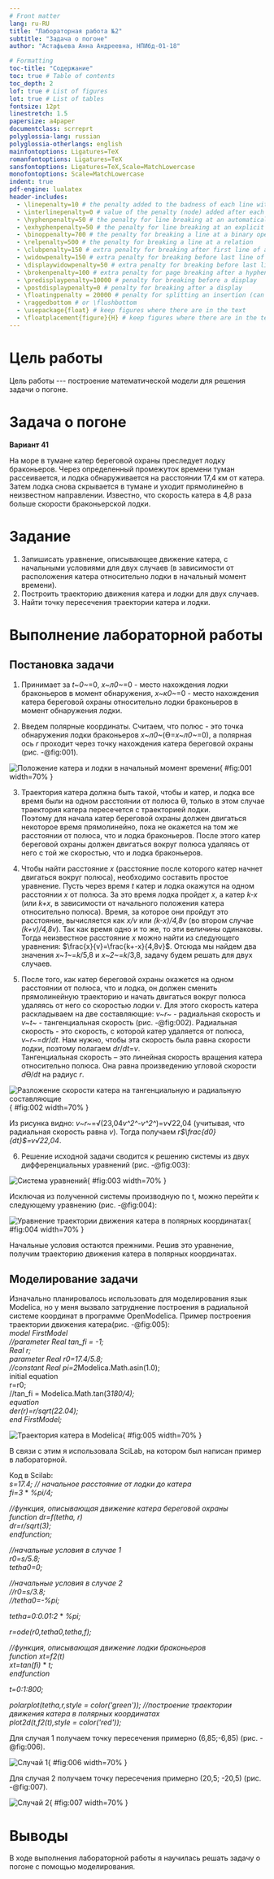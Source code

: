 ```yaml
---
# Front matter
lang: ru-RU
title: "Лабораторная работа №2"
subtitle: "Задача о погоне"
author: "Астафьева Анна Андреевна, НПИбд-01-18"

# Formatting
toc-title: "Содержание"
toc: true # Table of contents
toc_depth: 2
lof: true # List of figures
lot: true # List of tables
fontsize: 12pt
linestretch: 1.5
papersize: a4paper
documentclass: scrreprt
polyglossia-lang: russian
polyglossia-otherlangs: english
mainfontoptions: Ligatures=TeX
romanfontoptions: Ligatures=TeX
sansfontoptions: Ligatures=TeX,Scale=MatchLowercase
monofontoptions: Scale=MatchLowercase
indent: true
pdf-engine: lualatex
header-includes:
  - \linepenalty=10 # the penalty added to the badness of each line within a paragraph (no associated penalty node) Increasing the value makes tex try to have fewer lines in the paragraph.
  - \interlinepenalty=0 # value of the penalty (node) added after each line of a paragraph.
  - \hyphenpenalty=50 # the penalty for line breaking at an automatically inserted hyphen
  - \exhyphenpenalty=50 # the penalty for line breaking at an explicit hyphen
  - \binoppenalty=700 # the penalty for breaking a line at a binary operator
  - \relpenalty=500 # the penalty for breaking a line at a relation
  - \clubpenalty=150 # extra penalty for breaking after first line of a paragraph
  - \widowpenalty=150 # extra penalty for breaking before last line of a paragraph
  - \displaywidowpenalty=50 # extra penalty for breaking before last line before a display math
  - \brokenpenalty=100 # extra penalty for page breaking after a hyphenated line
  - \predisplaypenalty=10000 # penalty for breaking before a display
  - \postdisplaypenalty=0 # penalty for breaking after a display
  - \floatingpenalty = 20000 # penalty for splitting an insertion (can only be split footnote in standard LaTeX)
  - \raggedbottom # or \flushbottom
  - \usepackage{float} # keep figures where there are in the text
  - \floatplacement{figure}{H} # keep figures where there are in the text
---
```


# Цель работы

Цель работы --- построение математической модели для решения задачи о погоне.

# Задача о погоне

**Вариант 41**

На море в тумане катер береговой охраны преследует лодку браконьеров.
Через определенный промежуток времени туман рассеивается, и лодка
обнаруживается на расстоянии 17,4 км от катера. Затем лодка снова скрывается в
тумане и уходит прямолинейно в неизвестном направлении. Известно, что скорость
катера в 4,8 раза больше скорости браконьерской лодки.

# Задание

1. Запишисать уравнение, описывающее движение катера, с начальными
условиями для двух случаев (в зависимости от расположения катера
относительно лодки в начальный момент времени).
2. Построить траекторию движения катера и лодки для двух случаев.
3. Найти точку пересечения траектории катера и лодки.


# Выполнение лабораторной работы

## Постановка задачи
1. Принимает за *t~0~*=0, *x~л0~*=0 - место нахождения лодки браконьеров в момент обнаружения, *x~к0~*=0 - место нахождения катера береговой охраны относительно лодки браконьеров в момент обнаружения лодки.

2. Введем полярные координаты. Считаем, что полюс - это точка обнаружения лодки браконьеров *x~л0~*(&#1012;=*x~л0~*=0), а полярная ось *r* проходит через точку нахождения катера береговой охраны (рис. -@fig:001).    

![Положение катера и лодки в начальный момент времени](image/1.png){ #fig:001 width=70% }  

  
3. Траектория катера должна быть такой, чтобы и катер, и лодка все время были на одном расстоянии от полюса &#1012;, только в этом случае траектория катера пересечется с траекторией лодки.  
Поэтому для начала катер береговой охраны должен двигаться некоторое время прямолинейно, пока не окажется на том же расстоянии от полюса, что и лодка браконьеров. После этого катер береговой охраны должен двигаться 
вокруг полюса удаляясь от него с той же скоростью, что и лодка браконьеров.

4. Чтобы найти расстояние *x* (расстояние после которого катер начнет двигаться вокруг полюса), необходимо составить простое уравнение. Пусть через время *t* катер и лодка окажутся на одном расстоянии *x* от полюса. За это время лодка пройдет *x*, а катер *k-x* (или *k+x*, в зависимости от начального положения катера относительно полюса). Время, за которое они пройдут это расстояние, вычисляется как *x/v* или *(k-x)/4,8v* (во втором 
случае *(k+v)/4,8v*). Так как время одно и то же, то эти величины одинаковы.  
Тогда неизвестное расстояние *x* можно найти из следующего уравнения:
$\frac{x}{v}=\frac{k+-x}{4,8v}$. Отсюда мы найдем два значения *x~1~*=*k*/5,8 и *x~2~*=*k*/3,8, задачу будем решать для
двух случаев.

5. После того, как катер береговой охраны окажется на одном расстоянии от полюса, что и лодка, он должен сменить прямолинейную траекторию и начать двигаться вокруг полюса удаляясь от него со скоростью лодки *v*.
Для этого скорость катера раскладываем на две составляющие: *v~r~* - радиальная скорость и
*v~t~* - тангенциальная скорость (рис. -@fig:002). Радиальная скорость - это скорость, с которой катер удаляется от полюса, *v~r~*=*dr*/*dt*. Нам нужно, чтобы эта скорость была равна скорости лодки, поэтому полагаем
*dr*/*dt*=*v*.  
Тангенциальная скорость – это линейная скорость вращения катера относительно полюса. Она равна произведению угловой скорости *d*&#1012;/*dt* на радиус
*r*.

![Разложение скорости катера на тангенциальную и радиальную составляющие](image/2.png){ #fig:002 width=70% }  

  
Из рисунка видно: *v~r~*=&#8730;(23,04*v^2^*-*v^2^*)=*v*&#8730;22,04 (учитывая, что радиальная скорость равна *v*). Тогда получаем *r$\frac{d0}{dt}$=v&#8730;22,04*.


6.  Решение исходной задачи сводится к решению системы из двух дифференциальных уравнений (рис. -@fig:003):

![Система уравнений](image/3.png){ #fig:003 width=70% } 

Исключая из полученной системы производную по t, можно перейти к следующему уравнению (рис. -@fig:004):  

![Уравнение траектории движения катера в полярных координатах](image/4.png){ #fig:004 width=70% }  
 
Начальные условия остаются прежними. Решив это уравнение, получим траекторию движения катера в полярных координатах.


## Моделирование задачи

Изначально планировалось использовать для моделирования язык Modelica, но у меня вызвало затруднение построения в радиальной системе координат в программе OpenModelica. Пример построения траектории движения катера(рис. -@fig:005):  
*model FirstModel  
//parameter Real tan_fi = -1;  
Real r;  
parameter Real r0=17.4/5.8;  
//constant Real pi=2*Modelica.Math.asin(1.0);  
initial equation  
r=r0;  
//tan_fi = Modelica.Math.tan(3*180/4);  
equation  
der(r)=r/sqrt(22.04);  
end FirstModel;*  

![Траектория катера в Modelica](image/5.png){ #fig:005 width=70% }  

В связи с этим я использовала SciLab, на котором был написан пример в лабораторной.

Код в Scilab:  
*s=17.4; // начальное расстояние от лодки до катера*  
*fi=3* * *%pi/4;*

*//функция, описывающая движение катера береговой охраны*  
*function dr=f(tetha, r)*  
*dr=r/sqrt(3);*  
*endfunction;*

*//начальные условия в случае 1*  
*r0=s/5.8;*  
*tetha0=0;*  

*//начальные условия в случае 2*  
*//r0=s/3.8;*  
*//tetha0=-%pi;*  

*tetha=0:0.01:2* * *%pi;*  

*r=ode(r0,tetha0,tetha,f);*  

*//функция, описывающая движение лодки браконьеров*  
*function xt=f2(t)*  
 *xt=tan(fi)* * *t;*  
*endfunction*  

*t=0:1:800;*  

*polarplot(tetha,r,style = color('green')); //построение траектории движения катера в полярных координатах*  
*plot2d(t,f2(t),style = color('red'));*  

Для случая 1 получаем точку пересечения примерно (6,85;-6,85)  (рис. -@fig:006).  

![Случай 1](image/6.png){ #fig:006 width=70% }  


Для случая 2 получаем точку пересечения примерно (20,5; -20,5)  (рис. -@fig:007).  

![Случай 2](image/7.png){ #fig:007 width=70% }

  

# Выводы

В ходе выполнения лабораторной работы я научилась решать задачу о погоне с помощью моделирования.  
